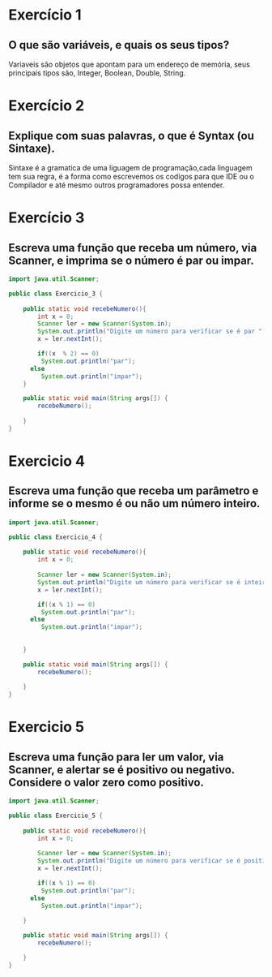 # Exercício 1 
## O que são variáveis, e quais os seus tipos?
Variaveis são objetos que apontam para um endereço de memória, seus principais tipos são, Integer, Boolean, Double, String.



# Exercício 2 
## Explique com suas palavras, o que é Syntax (ou Sintaxe).
 Sintaxe é a gramatica de uma liguagem de programação,cada linguagem tem sua regra, é a forma como escrevemos os codigos para que IDE ou o Compilador e até mesmo outros programadores possa entender.

# Exercício 3 
## Escreva uma função que receba um número, via Scanner, e imprima se o número é par ou impar.

```java
import java.util.Scanner;

public class Exercicio_3 {
    
    public static void recebeNumero(){
        int x = 0;
        Scanner ler = new Scanner(System.in);
        System.out.println("Digite um número para verificar se é par ");
        x = ler.nextInt();

        if((x  % 2) == 0)  
         System.out.println("par");
      else 
         System.out.println("impar");
    }

    public static void main(String args[]) {
        recebeNumero();
   
    }
}
```

# Exercicio 4
## Escreva uma função que receba um parâmetro e informe se o mesmo é ou não um número inteiro.

```java
import java.util.Scanner;

public class Exercicio_4 {
    
    public static void recebeNumero(){
        int x = 0;
        
        Scanner ler = new Scanner(System.in);
        System.out.println("Digite um número para verificar se é inteiro");
        x = ler.nextInt();

        if((x % 1) == 0) 
         System.out.println("par");
      else 
         System.out.println("impar");
            
        
    }

    public static void main(String args[]) {
        recebeNumero();
        
    }
}
```
# Exercicio 5
## Escreva uma função para ler um valor, via Scanner, e alertar se é positivo ou negativo. Considere o valor zero como positivo.

```java
import java.util.Scanner;

public class Exercicio_5 {
    
    public static void recebeNumero(){
        int x = 0;
        
        Scanner ler = new Scanner(System.in);
        System.out.println("Digite um número para verificar se é positivo ou negativo");
        x = ler.nextInt();

        if((x % 1) == 0) 
         System.out.println("par");
      else 
         System.out.println("impar");
 
    }

    public static void main(String args[]) {
        recebeNumero();

    }
}

```

